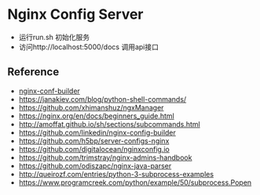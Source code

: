 # Nginx Config Server

- 运行run.sh 初始化服务
- 访问http://localhost:5000/docs 调用api接口

## Reference 

- [nginx-conf-builder](https://github.com/linkedin/nginx-config-builder)
- https://janakiev.com/blog/python-shell-commands/
- https://github.com/xhimanshuz/ngxManager
- https://nginx.org/en/docs/beginners_guide.html
- http://amoffat.github.io/sh/sections/subcommands.html
- https://github.com/linkedin/nginx-config-builder
- https://github.com/h5bp/server-configs-nginx
- https://github.com/digitalocean/nginxconfig.io
- https://github.com/trimstray/nginx-admins-handbook
- https://github.com/odiszapc/nginx-java-parser
- http://queirozf.com/entries/python-3-subprocess-examples
- https://www.programcreek.com/python/example/50/subprocess.Popen